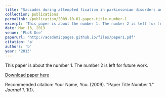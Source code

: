 ```yaml
---
title: "Saccades during attempted fixation in parkinsonian disorders and recessive ataxia: from microsaccades to square-wave jerks."
collection: publications
permalink: /publication/2009-10-01-paper-title-number-1
excerpt: 'This paper is about the number 1. The number 2 is left for future work.'
date: Mar 13, 2013
venue: 'PLoS One'
paperurl: 'http://academicpages.github.io/files/paper1.pdf'
citation: 'a'
authors: 'b'
year: '2013'
---
```

This paper is about the number 1. The number 2 is left for future work.

[Download paper here](http://academicpages.github.io/files/paper1.pdf)

Recommended citation: Your Name, You. (2009). "Paper Title Number 1." <i>Journal 1</i>. 1(1).
